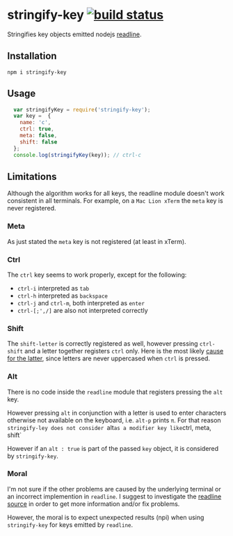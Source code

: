 # stringify-key [![build status](https://secure.travis-ci.org/thlorenz/stringify-key.png)](http://next.travis-ci.org/thlorenz/stringify-key)

Stringifies key objects emitted nodejs [readline](http://nodejs.org/api/readline.html).

## Installation

    npm i stringify-key

## Usage

```js
  var stringifyKey = require('stringify-key');
  var key =  {
    name: 'c',
    ctrl: true,
    meta: false,
    shift: false
  };
  console.log(stringifyKey(key)); // ctrl-c
```

## Limitations

Although the algorithm works for all keys, the readline module doesn't work consistent in all terminals. For example, on
a `Mac Lion xTerm` the `meta` key is never registered.

### Meta

As just stated the `meta` key is not registered (at least in xTerm).

### Ctrl 

The `ctrl` key seems to work properly, except for the following:

- `ctrl-i` interpreted as `tab`
- `ctrl-h` interpreted as `backspace`
- `ctrl-j` and `ctrl-m`, both interpreted as `enter`
- `ctrl-[;',/]` are also not interpreted correctly

### Shift 

The `shift-letter` is correctly registered as well, however pressing `ctrl-shift` and a letter together registers `ctrl`
only. 
Here is the most likely [cause for the latter](https://github.com/joyent/node/blob/master/lib/readline.js#L920), since letters are never
uppercased when `ctrl` is pressed.

### Alt

There is no code inside the `readline` module that registers pressing the `alt` key.

However pressing `alt` in conjunction with a letter is used to enter characters otherwise not available on the keyboard,
i.e. `alt-p` prints `π`. For that reason `stringify-ley does not consider `alt` as a modifier key like `ctrl, meta,
shift`

However if an `alt : true` is part of the passed `key` object, it is considered by `stringify-key`.

### Moral

I'm not sure if the other problems are caused by the underlying terminal or an incorrect implemention in `readline`.
I suggest to investigate the [readline source](https://github.com/joyent/node/blob/master/lib/readline.js) in order to
get more information and/or fix problems.

However, the moral is to expect unexpected results (npi) when using `stringify-key` for keys emitted by `readline`.
